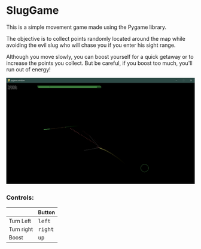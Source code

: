 # SlugGame
This is a simple movement game made using the Pygame library. 

The objective is to collect points randomly located around the map while avoiding the evil slug who will chase you if you enter his sight range.

Although you move slowly, you can boost yourself for a quick getaway or to increase the points you collect. But be careful, if you boost too much, you'll run out of energy!

![Output sample](https://github.com/Elliott-Song/SlugGame/blob/master/SlugScreen.png)

### Controls:
|              | Button              |
|--------------|---------------------|
| Turn Left    | <kbd>left</kbd>     |
| Turn right   | <kbd>right</kbd>    |
| Boost        | <kbd>up</kbd>       |
